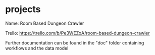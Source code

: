 # projects
Name:
Room Based Dungeon Crawler

Trello:
https://trello.com/b/Pe3WEZxA/room-based-dungeon-crawler

Further documentation can be found in the "doc" folder containing workflows and the data model